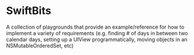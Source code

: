 # SwiftBits
A collection of playgrounds that provide an example/reference for how to implement a variety of requirements (e.g. finding # of days in between two calendar days, setting up a UIView programmatically, moving objects in an NSMutableOrderedSet, etc)
